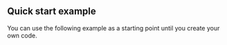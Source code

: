 <h2 id="quick-start-example-intro">Quick start example</h2>

You can use the following example as a starting point until you create your own code.

